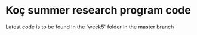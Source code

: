 # Koç summer research program code
Latest code is to be found in the 'week5' folder in the master branch
